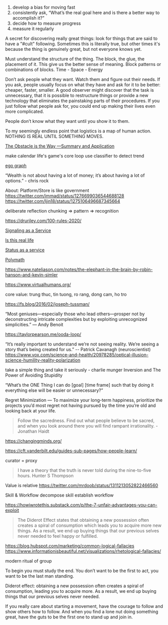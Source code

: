 1) develop a bias for moving fast
2) consistently ask, “What’s the real goal here and is there a better way to accomplish it?”
3) decide how to measure progress
4) measure it regularly

A secret for discovering really great things: look for things that are said to have a "#cult" following. Sometimes this is literally true, but other times it's because the thing is genuinely great, but not everyone knows yet.

Must understand the structure of the thing. The block, the glue, the placement of it. This give us the better sense of meaning. Block patterns or combinations of blocks. 
Time - Space - Energy


Don’t ask people what they want. Watch them and figure out their needs. If you ask, people usually focus on what they have and ask for it to be better: cheaper, faster, smaller. A good observer might discover that the task is unnecessary, that it is possible to restructure things or provide a new technology that eliminates the painstaking parts of their procedures. If you just follow what people ask for, you could end up making their lives even more complicated.

People don’t know what they want until you show it to them.

To my seemingly endless point that logistics is a map of human action. NOTHING IS REAL UNTIL SOMETHING MOVES.


[The Obstacle is the Way —Summary and Application](https://medium.com/@alexchen_60904/the-obstacle-is-the-way-summary-and-application-ead004a7cd38)

make calendar
life's game's core loop
use classifier to detect trend


[ego graph](https://medium.com/applied-data-science/the-google-vs-trick-618c8fd5359f)

“Wealth is not about having a lot of money; it’s about having a lot of options.” - chris rock

About: Platform/Store is like government
https://twitter.com/immad/status/1276699036544688128
https://twitter.com/ljin18/status/1275106496687345664

deliberate reflection
chunking => pattern => recognition

https://druriley.com/100-rules-2020/

[Signaling as a Service](https://julian.digital/2020/03/28/signaling-as-a-service/)

[Is this real life](https://julian.digital/2020/09/25/is-this-real-life/)

[Status as a service](https://www.eugenewei.com/blog/2019/2/19/status-as-a-service)

[Polymath](https://medium.com/accelerated-intelligence/modern-polymath-81f882ce52db)



https://www.nateliason.com/notes/the-elephant-in-the-brain-by-robin-hanson-and-kevin-simler

https://www.virtualhumans.org/

core value: trung thuc, tin tuong, ro rang, dong cam, ho tro

https://fs.blog/2016/02/joseph-tussman/

“Most geniuses—especially those who lead others—prosper not by deconstructing intricate complexities but by exploiting unrecognized simplicities.”
— Andy Benoit

https://taylorpearson.me/ooda-loop/

“It’s really important to understand we’re not seeing reality. We’re seeing a story that’s being created for us.” -- Patrick Cavanagh (neuroscientist)
https://www.vox.com/science-and-health/20978285/optical-illusion-science-humility-reality-polarization


take a simple thing and take it seriously - charlie munger
Inversion and The Power of Avoiding Stupidity

“What’s the ONE Thing I can do [goal] [time frame] such that by doing it everything else will be easier or unnecessary?”

Regret Minimization — To maximize your long-term happiness, prioritize the projects you’d most regret not having pursued by the time you’re old and looking back at your life.

> Follow the sacredness. Find out what people believe to be sacred, and when you look around there you will find rampant irrationality. - Jonathan Haidt

https://changingminds.org/

https://cft.vanderbilt.edu/guides-sub-pages/how-people-learn/

curator = proxy

> I have a theory that the truth is never told during the nine-to-five hours. Hunter S Thompson


Value is relative
https://twitter.com/mrdoob/status/1311213052822466560

Skill & Workflow
decompose skill
establish workflow

https://howiwrotethis.substack.com/p/the-7-unfair-advantages-you-can-exploit

> The Diderot Effect states that obtaining a new possession often creates a spiral of consumption which leads you to acquire more new things. As a result, we end up buying things that our previous selves never needed to feel happy or fulfilled.

https://blog.hubspot.com/marketing/common-logical-fallacies
https://www.informationisbeautiful.net/visualizations/rhetological-fallacies/

modern ritual of group

To begin you must study the end. You don’t want to be the first to act, you want to be the last man standing.

Diderot effect: obtaining a new possession often creates a spiral of consumption, leading you to acquire more. As a result, we end up buying things that our previous selves never needed.

If you really care about starting a movement, have the courage to follow and show others how to follow. And when you find a lone nut doing something great, have the guts to be the first one to stand up and join in. 

